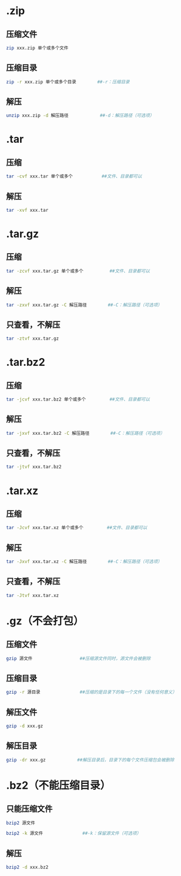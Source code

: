 # .zip

## 压缩文件

```sh
zip xxx.zip 单个或多个文件
```

## 压缩目录

```sh
zip -r xxx.zip 单个或多个目录        ##-r：压缩目录
```

## 解压

```sh
unzip xxx.zip -d 解压路径            ##-d：解压路径（可选项）
```

# .tar

## 压缩

```sh
tar -cvf xxx.tar 单个或多个           ##文件、目录都可以
```

## 解压

```sh
tar -xvf xxx.tar
```

# .tar.gz

## 压缩

```sh
tar -zcvf xxx.tar.gz 单个或多个          ##文件、目录都可以
```

## 解压

```sh
tar -zxvf xxx.tar.gz -C 解压路径        ##-C：解压路径（可选项）
```

## 只查看，不解压

```sh
tar -ztvf xxx.tar.gz
```

# .tar.bz2

## 压缩

```sh
tar -jcvf xxx.tar.bz2 单个或多个         ##文件、目录都可以
```

## 解压

```sh
tar -jxvf xxx.tar.bz2 -C 解压路径        ##-C：解压路径（可选项）
```

## 只查看，不解压

```sh
tar -jtvf xxx.tar.bz2
```

# .tar.xz

## 压缩

```sh
tar -Jcvf xxx.tar.xz 单个或多个         ##文件、目录都可以
```

## 解压

```sh
tar -Jxvf xxx.tar.xz -C 解压路径        ##-C：解压路径（可选项）
```

## 只查看，不解压

```sh
tar -Jtvf xxx.tar.xz
```

# .gz（不会打包）

## 压缩文件

```sh
gzip 源文件                  ##压缩源文件同时，源文件会被删除
```

## 压缩目录

```sh
gzip -r 源目录               ##压缩的是目录下的每一个文件（没有任何意义）
```

## 解压文件

```sh
gzip -d xxx.gz
```

## 解压目录

```sh
gzip -dr xxx.gz            ##解压目录后，目录下的每个文件压缩包会被删除
```

# .bz2（不能压缩目录）

## 只能压缩文件

```sh
bzip2 源文件
```

```sh
bzip2 -k 源文件               ##-k：保留源文件（可选项）
```

## 解压

```sh
bzip2 -d xxx.bz2
```
